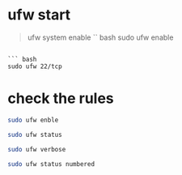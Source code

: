# ufw start

> ufw system enable
`` bash
sudo ufw enable
```

``` bash
sudo ufw 22/tcp
```

# check the rules

``` bash
sudo ufw enble
```


``` bash
sudo ufw status
```

``` bash
sudo ufw verbose
```

``` bash
sudo ufw status numbered
```
